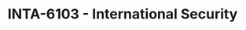 ---
layout: course
title: INTA-6103 - International Security
aliases: 
course_id: INTA-6103
permalink: /INTA-6103/
avg_difficulty: 2.29
avg_rating: 3.50
avg_workload: 3.00
type: course_page
---